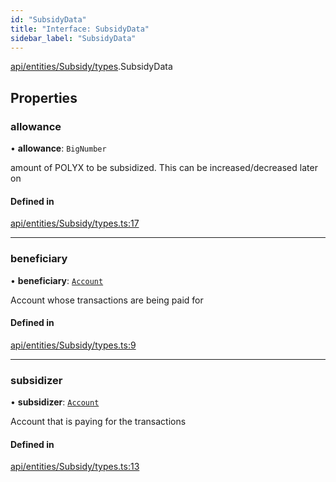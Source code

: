 ```yaml
---
id: "SubsidyData"
title: "Interface: SubsidyData"
sidebar_label: "SubsidyData"
---
```


[api/entities/Subsidy/types](../../../../../../modules/API/Entities/Subsidy/Types/Types.md).SubsidyData

## Properties

### allowance

• **allowance**: `BigNumber`

amount of POLYX to be subsidized. This can be increased/decreased later on

#### Defined in

[api/entities/Subsidy/types.ts:17](https://github.com/PolymeshAssociation/polymesh-sdk/blob/c53723bab/src/api/entities/Subsidy/types.ts#L17)

___

### beneficiary

• **beneficiary**: [`Account`](../../../../../../classes/API/Entities/Account/Account.md)

Account whose transactions are being paid for

#### Defined in

[api/entities/Subsidy/types.ts:9](https://github.com/PolymeshAssociation/polymesh-sdk/blob/c53723bab/src/api/entities/Subsidy/types.ts#L9)

___

### subsidizer

• **subsidizer**: [`Account`](../../../../../../classes/API/Entities/Account/Account.md)

Account that is paying for the transactions

#### Defined in

[api/entities/Subsidy/types.ts:13](https://github.com/PolymeshAssociation/polymesh-sdk/blob/c53723bab/src/api/entities/Subsidy/types.ts#L13)
